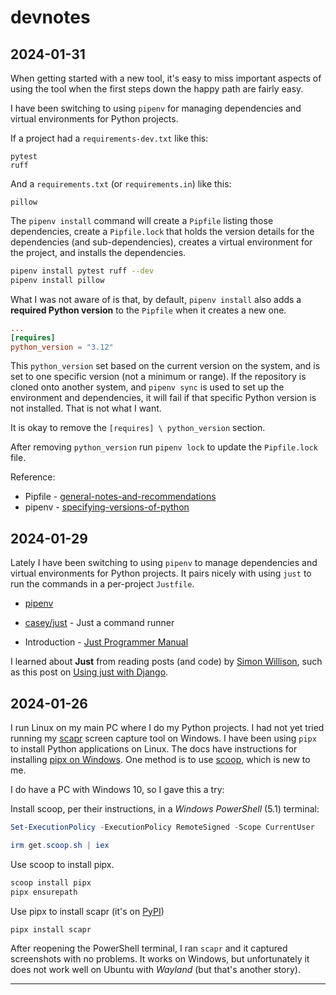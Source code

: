 # devnotes

## 2024-01-31

When getting started with a new tool, it's easy to miss important aspects of using the tool when the first steps down the happy path are fairly easy.

I have been switching to using `pipenv` for managing dependencies and virtual environments for Python projects.

If a project had a `requirements-dev.txt` like this:

```
pytest
ruff
```

And a `requirements.txt` (or `requirements.in`) like this:

```
pillow
```

The `pipenv install` command will create a `Pipfile` listing those dependencies, create a `Pipfile.lock` that holds the version details for the dependencies (and sub-dependencies), creates a virtual environment for the project, and installs the dependencies.

```bash
pipenv install pytest ruff --dev
pipenv install pillow
```

What I was not aware of is that, by default, `pipenv install` also adds a **required Python version** to the `Pipfile` when it creates a new one.

```toml
...
[requires]
python_version = "3.12"
```

This `python_version` set based on the current version on the system, and is set to one specific version (not a minimum or range). If the repository is cloned onto another system, and `pipenv sync` is used to set up the environment and dependencies, it will fail if that specific Python version is not installed. That is not what I want.

It is okay to remove the `[requires] \ python_version` section.

After removing `python_version` run `pipenv lock` to update the `Pipfile.lock` file.

Reference:

- Pipfile - [general-notes-and-recommendations](https://pipenv.pypa.io/en/latest/pipfile.html#general-notes-and-recommendations)
- pipenv - [specifying-versions-of-python](https://pipenv.pypa.io/en/latest/specifiers.html?highlight=python_version#specifying-versions-of-python)

## 2024-01-29

Lately I have been switching to using `pipenv` to manage dependencies and virtual environments for Python projects. It pairs nicely with using `just` to run the commands in a per-project `Justfile`.

- [pipenv](https://pypi.org/project/pipenv/)

- [casey/just](https://github.com/casey/just) - Just a command runner

- Introduction - [Just Programmer Manual](https://just.systems/man/en/chapter_1.html)

I learned about **Just** from reading posts (and code) by [Simon Willison](https://github.com/simonw), such as this post on [Using just with Django](https://til.simonwillison.net/django/just-with-django).


## 2024-01-26

I run Linux on my main PC where I do my Python projects. I had not yet tried running my [scapr](https://github.com/wmelvin/scapr) screen capture tool on Windows. I have been using `pipx` to install Python applications on Linux. The docs have instructions for installing [pipx on Windows](https://github.com/pypa/pipx#on-windows). One method is to use [scoop](https://scoop.sh/), which is new to me. 

I do have a PC with Windows 10, so I gave this a try:

Install scoop, per their instructions, in a *Windows PowerShell* (5.1) terminal:

```powershell
Set-ExecutionPolicy -ExecutionPolicy RemoteSigned -Scope CurrentUser

irm get.scoop.sh | iex
```

Use scoop to install pipx.

```powershell
scoop install pipx
pipx ensurepath
```

Use pipx to install scapr (it's on [PyPI](https://pypi.org/project/scapr/))

```powershell
pipx install scapr
```

After reopening the PowerShell terminal, I ran `scapr` and it captured screenshots with no problems. It works on Windows, but unfortunately it does not work well on Ubuntu with *Wayland* (but that's another story).

---
